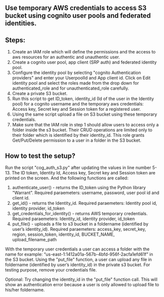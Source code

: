 ## Use temporary AWS credentials to access S3 bucket using cognito user pools and federated identities.

## Steps:
1. Create an IAM role which will define the permissions and the access to aws resources for an authentic and unauthentic user. 
2. Create a cognito user pool, app client (SRP auth) and federated identity pool.
3. Configure the identity pool by selecting "cognito Authentication providers" and enter your UserpoolId and App client id. Click on Edit identity pool and select the roles made from the drop down for authenticated_role and for unauthenticated_role carefully.
4. Create a private S3 bucket.
5. Run this script to get ID_token, identity_id (Id of the user in the Identity pool) for a cognito username and the temporary aws credentials: Access key, Secret key and Session token for a registered user.
6. Using the same script upload a file on S3 bucket using these temporary credentials.
7. Make sure that the IAM role in step 1 should allow users to access only a folder inside the s3 bucket. Their CRUD operations are limited only to their folder which is identified by their identity_id. This role grants Get/Put/Delete permission to a user in a folder in the S3 bucket.


## How to test the setup?
Run the script "cog_auth_s3.py" after updating the values in line number 5-13.
The ID token, Identity Id, Access key, Secret key and Session token are printed on the screen. And the following functions are called:

1. authenticate_user() - returns the ID_token using the Python library "Warrant". Required paraemeters: username, password, user pool id and client id.
2. get_id() - returns the Identity_id. Required paraemeters: Identity pool id, identity provider, id_token
3. get_credentials_for_identity() - returns AWS temporary credentials. Required paraemeters: Identity_id, identity provider, id_token
4. put_file() - uploads a file to s3 bucket in a foldername (identified by user’s identity_id). Required paraemeters: access_key, secret_key, region, session_token, identity_id, BUCKET_NAME, upload_filename_path

With the temporary user credentials a user can access a folder with the name for example: “us-east-1:1412a01a-567b-4bfd-956f-2acfa1efd61f” in the S3 bucket. Using the "put_file" function, a user can upload any file in foldername (identified by user’s identity_id) in the private s3 bucket. For testing purpose, remove your credentials file.

Optional: Try changing the identity_id in the "put_file" function call. This will show an authentication error because a user is only allowed to upload file to his/her foldername.

